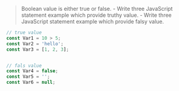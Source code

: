 >Boolean value is either true or false.
    - Write three JavaScript statement example which provide truthy value.
    - Write three JavaScript statement example which provide falsy value.

```js
// true value
const Var1 = 10 > 5; 
const Var2 = 'hello'; 
const Var3 = [1, 2, 3]; 


// fals value
const Var4 = false; 
const Var5 = ''; 
const Var6 = null; 

```